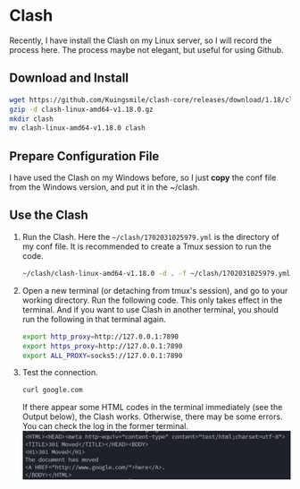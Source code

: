 # Clash
Recently, I have install the Clash on my Linux server, so I will record the process here. The process maybe not elegant, but useful for using Github.
## Download and Install

``` bash
wget https://github.com/Kuingsmile/clash-core/releases/download/1.18/clash-linux-amd64-v1.18.0.gz
gzip -d clash-linux-amd64-v1.18.0.gz
mkdir clash
mv clash-linux-amd64-v1.18.0 clash
```
## Prepare Configuration File

I have used the Clash on my Windows before, so I just **copy** the conf file from the Windows version, and put it in the ~/clash.

## Use the Clash
1. Run the Clash. 
   Here the `~/clash/1702031025979.yml` is the directory of my conf file. It is recommended to create a Tmux session to run the code.
   ``` bash
   ~/clash/clash-linux-amd64-v1.18.0 -d . -f ~/clash/1702031025979.yml
   ```
2. Open a new terminal (or detaching from tmux's session), and go to your working directory. Run the following code. This only takes effect in the terminal. And if you want to use Clash in another terminal, you should run the following in that terminal again.
   ```bash
   export http_proxy=http://127.0.0.1:7890
   export https_proxy=http://127.0.0.1:7890
   export ALL_PROXY=socks5://127.0.0.1:7890
   ```
3. Test the connection.
   ```bash
   curl google.com
   ```
   If there appear some HTML codes in the terminal immediately (see the Output below), the Clash works. Otherwise, there may be some errors. You can check the log in the former terminal.
   ![curl_google{#curl}](/static/curl_google.png)

